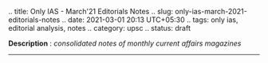 .. title: Only IAS - March'21 Editorials Notes
.. slug: only-ias-march-2021-editorials-notes
.. date: 2021-03-01 20:13 UTC+05:30
.. tags: only ias, editorial analysis, notes
.. category: upsc
.. status: draft

**Description** : *consolidated notes of monthly current affairs magazines*

***
<!-- TEASER_END -->